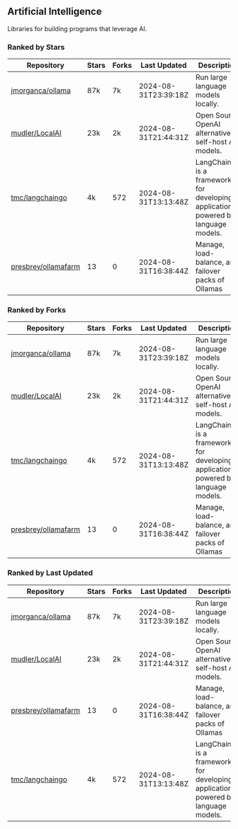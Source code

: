 ## Artificial Intelligence

Libraries for building programs that leverage AI.

### Ranked by Stars

| Repository | Stars | Forks | Last Updated | Description | 
|------------|-------|-------|--------------|-------------|
| [jmorganca/ollama](https://github.com/jmorganca/ollama) | 87k | 7k | 2024-08-31T23:39:18Z |  Run large language models locally. |
| [mudler/LocalAI](https://github.com/mudler/LocalAI) | 23k | 2k | 2024-08-31T21:44:31Z |  Open Source OpenAI alternative, self-host AI models. |
| [tmc/langchaingo](https://github.com/tmc/langchaingo) | 4k | 572 | 2024-08-31T13:13:48Z |  LangChainGo is a framework for developing applications powered by language models. |
| [presbrey/ollamafarm](https://github.com/presbrey/ollamafarm) | 13 | 0 | 2024-08-31T16:38:44Z |  Manage, load-balance, and failover packs of Ollamas |

### Ranked by Forks

| Repository | Stars | Forks | Last Updated | Description | 
|------------|-------|-------|--------------|-------------|
| [jmorganca/ollama](https://github.com/jmorganca/ollama) | 87k | 7k | 2024-08-31T23:39:18Z |  Run large language models locally. |
| [mudler/LocalAI](https://github.com/mudler/LocalAI) | 23k | 2k | 2024-08-31T21:44:31Z |  Open Source OpenAI alternative, self-host AI models. |
| [tmc/langchaingo](https://github.com/tmc/langchaingo) | 4k | 572 | 2024-08-31T13:13:48Z |  LangChainGo is a framework for developing applications powered by language models. |
| [presbrey/ollamafarm](https://github.com/presbrey/ollamafarm) | 13 | 0 | 2024-08-31T16:38:44Z |  Manage, load-balance, and failover packs of Ollamas |

### Ranked by Last Updated

| Repository | Stars | Forks | Last Updated | Description | 
|------------|-------|-------|--------------|-------------|
| [jmorganca/ollama](https://github.com/jmorganca/ollama) | 87k | 7k | 2024-08-31T23:39:18Z |  Run large language models locally. |
| [mudler/LocalAI](https://github.com/mudler/LocalAI) | 23k | 2k | 2024-08-31T21:44:31Z |  Open Source OpenAI alternative, self-host AI models. |
| [presbrey/ollamafarm](https://github.com/presbrey/ollamafarm) | 13 | 0 | 2024-08-31T16:38:44Z |  Manage, load-balance, and failover packs of Ollamas |
| [tmc/langchaingo](https://github.com/tmc/langchaingo) | 4k | 572 | 2024-08-31T13:13:48Z |  LangChainGo is a framework for developing applications powered by language models. |

